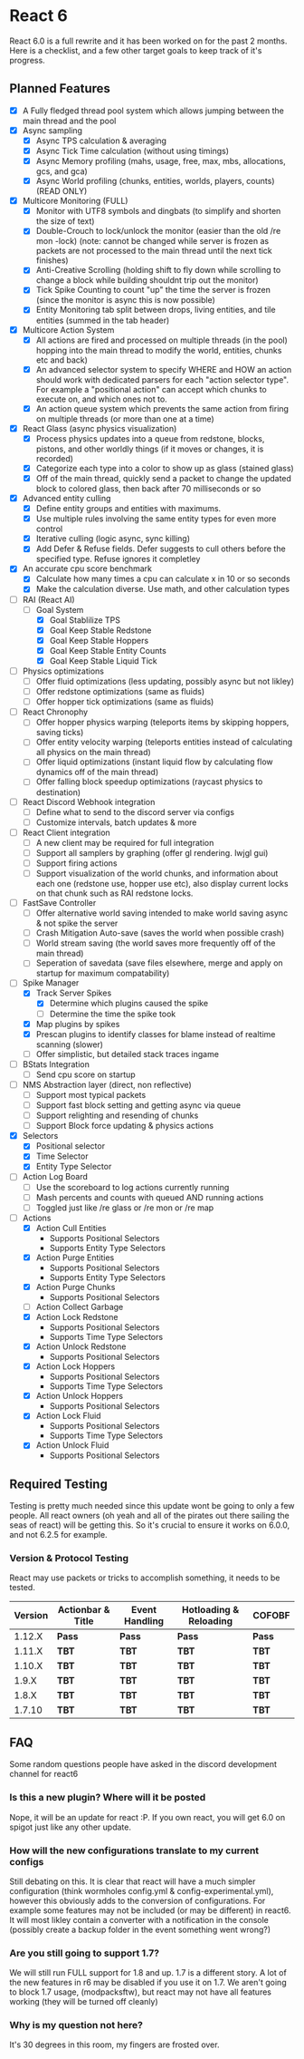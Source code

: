 # React 6
React 6.0 is a full rewrite and it has been worked on for the past 2 months. Here is a checklist, and a few other target goals to keep track of it's progress.

## Planned Features
* [x] A Fully fledged thread pool system which allows jumping between the main thread and the pool
* [x] Async sampling
  * [x] Async TPS calculation & averaging
  * [x] Async Tick Time calculation (without using timings)
  * [x] Async Memory profiling (mahs, usage, free, max, mbs, allocations, gcs, and gca)
  * [x] Async World profiling (chunks, entities, worlds, players, counts) (READ ONLY)
* [x] Multicore Monitoring (FULL)
  * [x] Monitor with UTF8 symbols and dingbats (to simplify and shorten the size of text)
  * [x] Double-Crouch to lock/unlock the monitor (easier than the old /re mon -lock) (note: cannot be changed while server is frozen as packets are not processed to the main thread until the next tick finishes)
  * [x] Anti-Creative Scrolling (holding shift to fly down while scrolling to change a block while building shouldnt trip out the monitor)
  * [x] Tick Spike Counting to count "up" the time the server is frozen (since the monitor is async this is now possible)
  * [x] Entity Monitoring tab split between drops, living entities, and tile entities (summed in the tab header)
* [x] Multicore Action System
  * [x] All actions are fired and processed on multiple threads (in the pool) hopping into the main thread to modify the world, entities, chunks etc and back)
  * [x] An advanced selector system to specify WHERE and HOW an action should work with dedicated parsers for each "action selector type". For example a "positional action" can accept which chunks to execute on, and which ones not to.
  * [x] An action queue system which prevents the same action from firing on multiple threads (or more than one at a time)
* [x] React Glass (async physics visualization)
  * [x] Process physics updates into a queue from redstone, blocks, pistons, and other worldly things (if it moves or changes, it is recorded)
  * [x] Categorize each type into a color to show up as glass (stained glass)
  * [x] Off of the main thread, quickly send a packet to change the updated block to colored glass, then back after 70 milliseconds or so
* [x] Advanced entity culling
  * [x] Define entity groups and entities with maximums. 
  * [x] Use multiple rules involving the same entity types for even more control
  * [x] Iterative culling (logic async, sync killing)
  * [x] Add Defer & Refuse fields. Defer suggests to cull others before the specified type. Refuse ignores it completley
* [x] An accurate cpu score benchmark
  * [x] Calculate how many times a cpu can calculate x in 10 or so seconds
  * [x] Make the calculation diverse. Use math, and other calculation types
* [ ] RAI (React AI)
  * [ ] Goal System
    * [x] Goal Stablilize TPS
    * [x] Goal Keep Stable Redstone
    * [x] Goal Keep Stable Hoppers
    * [x] Goal Keep Stable Entity Counts
    * [x] Goal Keep Stable Liquid Tick
* [ ] Physics optimizations
  * [ ] Offer fluid optimizations (less updating, possibly async but not likley)
  * [ ] Offer redstone optimizations (same as fluids)
  * [ ] Offer hopper tick optimizations (same as fluids)
* [ ] React Chronophy
  * [ ] Offer hopper physics warping (teleports items by skipping hoppers, saving ticks)
  * [ ] Offer entity velocity warping (teleports entities instead of calculating all physics on the main thread)
  * [ ] Offer liquid optimizations (instant liquid flow by calculating flow dynamics off of the main thread)
  * [ ] Offer falling block speedup optimizations (raycast physics to destination)
* [ ] React Discord Webhook integration
  * [ ] Define what to send to the discord server via configs
  * [ ] Customize intervals, batch updates & more
* [ ] React Client integration
  * [ ] A new client may be required for full integration
  * [ ] Support all samplers by graphing (offer gl rendering. lwjgl gui)
  * [ ] Support firing actions
  * [ ] Support visualization of the world chunks, and information about each one (redstone use, hopper use etc), also display current locks on that chunk such as RAI redstone locks.
* [ ] FastSave Controller
  * [ ] Offer alternative world saving intended to make world saving async & not spike the server
  * [ ] Crash Mitigation Auto-save (saves the world when possible crash)
  * [ ] World stream saving (the world saves more frequently off of the main thread)
  * [ ] Seperation of savedata (save files elsewhere, merge and apply on startup for maximum compatability)
* [ ] Spike Manager
  * [x] Track Server Spikes
    * [x] Determine which plugins caused the spike
    * [ ] Determine the time the spike took
  * [x] Map plugins by spikes
  * [x] Prescan plugins to identify classes for blame instead of realtime scanning (slower)
  * [ ] Offer simplistic, but detailed stack traces ingame
* [ ] BStats Integration
  * [ ] Send cpu score on startup
* [ ] NMS Abstraction layer (direct, non reflective)
  * [ ] Support most typical packets
  * [ ] Support fast block setting and getting async via queue
  * [ ] Support relighting and resending of chunks
  * [ ] Support Block force updating & physics actions
* [x] Selectors 
  * [x] Positional selector
  * [x] Time Selector
  * [x] Entity Type Selector
* [ ] Action Log Board
  * [ ] Use the scoreboard to log actions currently running
  * [ ] Mash percents and counts with queued AND running actions
  * [ ] Toggled just like /re glass or /re mon or /re map
* [ ] Actions
  * [x] Action Cull Entities
    * Supports Positional Selectors
    * Supports Entity Type Selectors
  * [x] Action Purge Entities
    * Supports Positional Selectors
    * Supports Entity Type Selectors
  * [x] Action Purge Chunks
    * Supports Positional Selectors
  * [ ] Action Collect Garbage
  * [x] Action Lock Redstone
    * Supports Positional Selectors
    * Supports Time Type Selectors
  * [x] Action Unlock Redstone
    * Supports Positional Selectors
  * [x] Action Lock Hoppers
    * Supports Positional Selectors
    * Supports Time Type Selectors
  * [x] Action Unlock Hoppers
    * Supports Positional Selectors
  * [x] Action Lock Fluid
    * Supports Positional Selectors
    * Supports Time Type Selectors
  * [x] Action Unlock Fluid
    * Supports Positional Selectors
  
  
## Required Testing
Testing is pretty much needed since this update wont be going to only a few people. All react owners (oh yeah and all of the pirates out there sailing the seas of react) will be getting this. So it's crucial to ensure it works on 6.0.0, and not 6.2.5 for example.

### Version & Protocol Testing
React may use packets or tricks to accomplish something, it needs to be tested.

| Version | Actionbar & Title | Event Handling | Hotloading & Reloading | COFOBF |
|---|---|---|---|---|
| 1.12.X | **Pass** | **Pass** | **Pass** | **Pass** |
| 1.11.X | **TBT** | **TBT** | **TBT** | **TBT** |
| 1.10.X | **TBT** | **TBT** | **TBT** | **TBT** |
| 1.9.X | **TBT** | **TBT** | **TBT** | **TBT** |
| 1.8.X | **TBT** | **TBT** | **TBT** | **TBT** |
| 1.7.10 | **TBT** | **TBT** | **TBT** | **TBT** |

## FAQ
Some random questions people have asked in the discord development channel for react6

### Is this a new plugin? Where will it be posted
Nope, it will be an update for react :P. If you own react, you will get 6.0 on spigot just like any other update.

### How will the new configurations translate to my current configs
Still debating on this. It is clear that react will have a much simpler configuration (think wormholes config.yml & config-experimental.yml), however this obviously adds to the conversion of configurations. For example some features may not be included (or may be different) in react6. It will most likley contain a converter with a notification in the console (possibly create a backup folder in the event something went wrong?)

### Are you still going to support 1.7?
We will still run FULL support for 1.8 and up. 1.7 is a different story. A lot of the new features in r6 may be disabled if you use it on 1.7. We aren't going to block 1.7 usage, (modpacksftw), but react may not have all features working (they will be turned off cleanly)

### Why is my question not here?
It's 30 degrees in this room, my fingers are frosted over.
